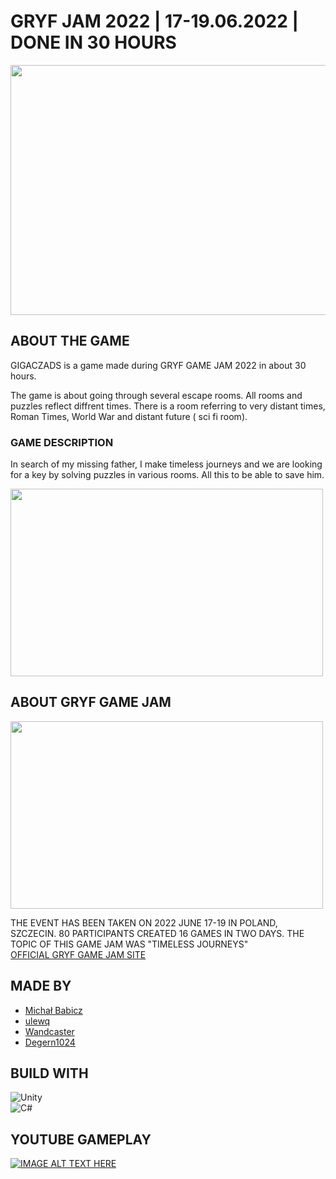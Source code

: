 # GRYF JAM 2022 | 17-19.06.2022 | DONE IN 30 HOURS

<img src ="https://user-images.githubusercontent.com/49866616/176200778-f20f078f-ff2a-4da9-989b-50bd5712ce90.png" width ="800" height ="400" />

## ABOUT THE GAME

GIGACZADS is a game made during GRYF GAME JAM 2022 in about 30 hours.

The game is about going through several escape rooms. All rooms and puzzles reflect diffrent times. There is a room referring to very distant times, Roman Times, World War and distant future ( sci fi room).

### GAME DESCRIPTION

In search of my missing father, I make timeless journeys and we are looking for a key by solving puzzles in various rooms. All this to be able to save him.

<img src ="https://user-images.githubusercontent.com/49866616/176210324-74ea6fff-3d7c-4ca8-95cf-cdcf58f378a1.gif" width = "500" height ="300" />

## ABOUT GRYF GAME JAM
<img src ="https://user-images.githubusercontent.com/49866616/176227834-43eeada0-75e6-441e-af38-63fd49b14cca.png" width ="500" height ="300" />

THE EVENT HAS BEEN TAKEN ON 2022 JUNE 17-19 IN POLAND, SZCZECIN. 80 PARTICIPANTS CREATED 16 GAMES IN TWO DAYS. THE TOPIC OF THIS GAME JAM WAS "TIMELESS JOURNEYS" <br />
[OFFICIAL GRYF GAME JAM SITE](http://www.gryfjam.pl/)

## MADE BY

* [Michał Babicz](https://github.com/kiwuz) <br />
* [ulewq](https://github.com/ulewq)<br />
* [Wandcaster](https://github.com/Wandcaster)<br />
* [Degern1024](https://github.com/Degern1024)<br />


## BUILD WITH

![Unity](https://img.shields.io/badge/unity-%23000000.svg?style=for-the-badge&logo=unity&logoColor=white) <br />
![C#](https://img.shields.io/badge/c%23-%23239120.svg?style=for-the-badge&logo=c-sharp&logoColor=white)

## YOUTUBE GAMEPLAY
[![IMAGE ALT TEXT HERE](https://img.youtube.com/vi/JygR2Si9JHQ/0.jpg)](https://www.youtube.com/watch?v=JygR2Si9JHQ)
